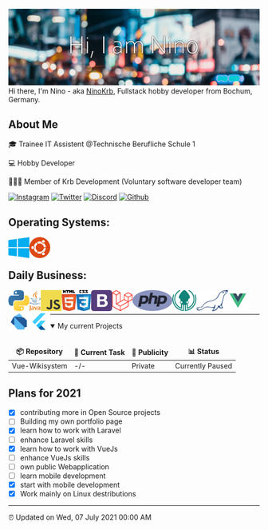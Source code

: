 ![Header image](https://github.com/NinoKrb/NinoKrb/blob/main/GitHub_Header.png)
Hi there, I'm Nino - aka [NinoKrb](https://github.com/ninokrb), Fullstack hobby developer from Bochum, Germany.


## About Me
🎓 Trainee IT Assistent @Technische Berufliche Schule 1

💻 Hobby Developer

👨🏻‍💻 Member of Krb Development (Voluntary software developer team)

[![Instagram](https://img.shields.io/badge/-nino.gla-red?style=flat-square&logo=instagram&logoColor=white)](https://www.instagram.com/nino.gla/)
[![Twitter](https://img.shields.io/badge/-NinoKrb-1DA1F2?style=flat-square&logo=twitter&logoColor=white)](https://www.twitter.com/ninokrb/)
[![Discord](https://img.shields.io/badge/-NinoKrb%230420-7289DA?style=flat-square&logo=discord&logoColor=white)](https://discord.gg/vKZ5N6hCBM)
[![Github](https://img.shields.io/badge/-NinoKrb-gray?style=flat-square&logo=github&logoColor=white)](https://www.github.com/ninokrb/)

## Operating Systems:
<a href="https://www.microsoft.com" target="_blank"><img align="left" alt="Windows 10" height ="42px" src="https://github.com/NinoKrb/NinoKrb/blob/main/language_and_tools/square/OS/windows10.svg"></a>
<a href="https://ubuntu.com/download" target="_blank"><img align="left" alt="Ubuntu 20.10" height ="42px" src="https://github.com/NinoKrb/NinoKrb/blob/main/language_and_tools/square/OS/ubuntu.svg"></a>

<br><br>

## Daily Business:
<a href="https://www.python.org" target="_blank"><img align="left" alt="Python" height ="42px" src="https://github.com/NinoKrb/NinoKrb/blob/main/language_and_tools/square/python/python-5.svg"></a>
<a href="https://www.java.com" target="_blank"><img align="left" alt="Java" height ="42px" src="https://github.com/NinoKrb/NinoKrb/blob/main/language_and_tools/square/java/java-4.svg"></a>
<a href="https://developer.mozilla.org/en-US/docs/Web/JavaScript" target="_blank"> <img align="left" alt="JavaScript" height ="42px"  src="https://github.com/NinoKrb/NinoKrb/blob/main/language_and_tools/square/js/logo-javascript.svg"> </a>
<a href="https://developer.mozilla.org/de/docs/Web/HTML" target="_blank"> <img align="left" alt="HTML5" height ="42px"  src="https://github.com/NinoKrb/NinoKrb/blob/main/language_and_tools/square/html/html5.svg"> </a>
<a href="https://developer.mozilla.org/de/docs/Web/CSS" target="_blank"> <img align="left" alt="CSS" height ="42px"  src="https://github.com/NinoKrb/NinoKrb/blob/main/language_and_tools/square/css/css-5.svg"> </a>
<a href="https://getbootstrap.com/" target="_blank"> <img align="left" alt="Bootstrap4" height ="42px"  src="https://github.com/NinoKrb/NinoKrb/blob/main/language_and_tools/square/bootstrap/bootstrap-4.svg"> </a>
<a href="https://laravel.com/" target="_blank"> <img align="left" alt="Laravel" height ="42px"  src="https://github.com/NinoKrb/NinoKrb/blob/main/language_and_tools/square/laravel/laravel-2.svg"> </a>
<a href="https://www.php.net/manual/de/intro-whatis.php" target="_blank"> <img align="left" alt="PHP" height ="42px"  src="https://github.com/NinoKrb/NinoKrb/blob/main/language_and_tools/square/php/php-1.svg"> </a>
<a href="https://www.gitkraken.com/" target="_blank"> <img align="left" alt="Gitkraken" height ="42px"  src="https://github.com/NinoKrb/NinoKrb/blob/main/language_and_tools/square/gitkraken/gitkraken.svg"> </a>
<a href="https://mariadb.org/" target="_blank"> <img align="left" alt="MariaDB" height ="42px"  src="https://github.com/NinoKrb/NinoKrb/blob/main/language_and_tools/square/mariadb/mariadb.svg"> </a>
<a href="https://vuejs.org/" target="_blank"> <img align="left" alt="VueJs" height ="42px"  src="https://github.com/NinoKrb/NinoKrb/blob/main/language_and_tools/square/vue/vue.svg"> </a>
<a href="https://dart.dev/" target="_blank"> <img align="left" alt="Dart" height ="42px"  src="https://github.com/NinoKrb/NinoKrb/blob/main/language_and_tools/square/dart/dart.svg"> </a>
<a href="https://flutter.dev/" target="_blank"> <img align="left" alt="VueJs" height ="42px"  src="https://github.com/NinoKrb/NinoKrb/blob/main/language_and_tools/square/flutter/flutter.svg"> </a>

<br><br>

---

<details open>
<summary>My current Projects</summary>
<br>
  
<table>
  <thead align="center">
    <tr border: none;>
      <td><b>📦 Repository</b></td>
      <td><b>🔨 Current Task</b></td>
      <td><b>👀 Publicity</b></td>
      <td><b>📊 Status</b></td>
    </tr>
  </thead>
  <tbody>
    <tr>
      <td>Vue-Wikisystem</td>
      <td>-/-</td>
      <td>Private</td>
      <td>Currently Paused</td>
    </tr>
  </tbody>
</table>

</details>

## Plans for 2021

- [x] contributing more in Open Source projects
- [ ] Building my own portfolio page
- [x] learn how to work with Laravel
- [ ] enhance Laravel skills
- [x] learn how to work with VueJs
- [ ] enhance VueJs skills
- [ ] own public Webapplication
- [ ] learn mobile development
- [x] start with mobile development
- [x] Work mainly on Linux destributions

---

⏰ Updated on Wed, 07 July 2021 00:00 AM

